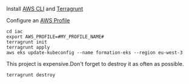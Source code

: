 Install [AWS CLI](https://docs.aws.amazon.com/fr_fr/cli/latest/userguide/getting-started-install.html) and [Terragrunt](https://terragrunt.gruntwork.io/docs/getting-started/install/)

Configure an [AWS Profile](https://docs.aws.amazon.com/toolkit-for-visual-studio/latest/user-guide/keys-profiles-credentials.html)

```
cd iac
export AWS_PROFILE=#MY_PROFILE_NAME#
terragrunt init
terragrunt apply
aws eks update-kubeconfig --name formation-eks --region eu-west-3
```

This project is expensive.Don't forget to destroy it as often as possible. 

```
terragrunt destroy
```
